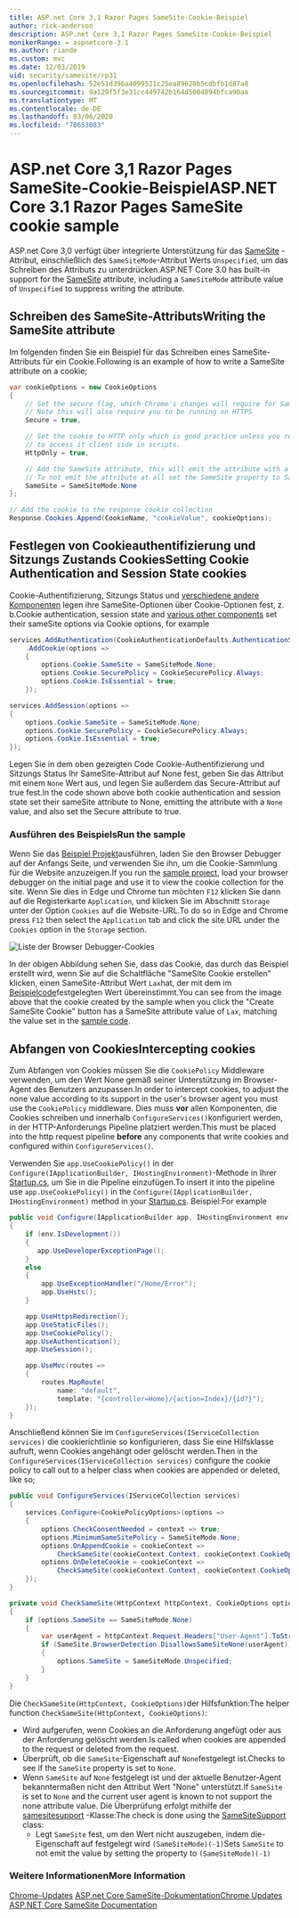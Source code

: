 ```yaml
---
title: ASP.net Core 3,1 Razor Pages SameSite-Cookie-Beispiel
author: rick-anderson
description: ASP.net Core 3,1 Razor Pages SameSite-Cookie-Beispiel
monikerRange: = aspnetcore-3.1
ms.author: riande
ms.custom: mvc
ms.date: 12/03/2019
uid: security/samesite/rp31
ms.openlocfilehash: 52e51d396a4099521c25ea89620b5cdbfb1d87a8
ms.sourcegitcommit: 9a129f5f3e31cc449742b164d5004894bfca90aa
ms.translationtype: MT
ms.contentlocale: de-DE
ms.lasthandoff: 03/06/2020
ms.locfileid: "78653083"
---
```

# <a name="aspnet-core-31-razor-pages-samesite-cookie-sample"></a><span data-ttu-id="bb6eb-103">ASP.net Core 3,1 Razor Pages SameSite-Cookie-Beispiel</span><span class="sxs-lookup"><span data-stu-id="bb6eb-103">ASP.NET Core 3.1 Razor Pages SameSite cookie sample</span></span>

<span data-ttu-id="bb6eb-104">ASP.net Core 3,0 verfügt über integrierte Unterstützung für das [SameSite](https://www.owasp.org/index.php/SameSite) -Attribut, einschließlich des `SameSiteMode`-Attribut Werts `Unspecified`, um das Schreiben des Attributs zu unterdrücken.</span><span class="sxs-lookup"><span data-stu-id="bb6eb-104">ASP.NET Core 3.0 has built-in support for the [SameSite](https://www.owasp.org/index.php/SameSite) attribute, including a `SameSiteMode` attribute value of `Unspecified` to suppress writing the attribute.</span></span>

## <a name="sampleCode"></a><span data-ttu-id="bb6eb-105">Schreiben des SameSite-Attributs</span><span class="sxs-lookup"><span data-stu-id="bb6eb-105">Writing the SameSite attribute</span></span>

<span data-ttu-id="bb6eb-106">Im folgenden finden Sie ein Beispiel für das Schreiben eines SameSite-Attributs für ein Cookie.</span><span class="sxs-lookup"><span data-stu-id="bb6eb-106">Following is an example of how to write a SameSite attribute on a cookie;</span></span>

```c#
var cookieOptions = new CookieOptions
{
    // Set the secure flag, which Chrome's changes will require for SameSite none.
    // Note this will also require you to be running on HTTPS
    Secure = true,

    // Set the cookie to HTTP only which is good practice unless you really do need
    // to access it client side in scripts.
    HttpOnly = true,

    // Add the SameSite attribute, this will emit the attribute with a value of none.
    // To not emit the attribute at all set the SameSite property to SameSiteMode.Unspecified.
    SameSite = SameSiteMode.None
};

// Add the cookie to the response cookie collection
Response.Cookies.Append(CookieName, "cookieValue", cookieOptions);
```

## <a name="setting-cookie-authentication-and-session-state-cookies"></a><span data-ttu-id="bb6eb-107">Festlegen von Cookieauthentifizierung und Sitzungs Zustands Cookies</span><span class="sxs-lookup"><span data-stu-id="bb6eb-107">Setting Cookie Authentication and Session State cookies</span></span>

<span data-ttu-id="bb6eb-108">Cookie-Authentifizierung, Sitzungs Status und [verschiedene andere Komponenten](https://docs.microsoft.com/aspnet/core/security/samesite?view=aspnetcore-3.0) legen ihre SameSite-Optionen über Cookie-Optionen fest, z. b.</span><span class="sxs-lookup"><span data-stu-id="bb6eb-108">Cookie authentication, session state and [various other components](https://docs.microsoft.com/aspnet/core/security/samesite?view=aspnetcore-3.0) set their sameSite options via Cookie options, for example</span></span>

```c#
services.AddAuthentication(CookieAuthenticationDefaults.AuthenticationScheme)
    .AddCookie(options =>
    {
        options.Cookie.SameSite = SameSiteMode.None;
        options.Cookie.SecurePolicy = CookieSecurePolicy.Always;
        options.Cookie.IsEssential = true;
    });

services.AddSession(options =>
{
    options.Cookie.SameSite = SameSiteMode.None;
    options.Cookie.SecurePolicy = CookieSecurePolicy.Always;
    options.Cookie.IsEssential = true;
});
```

<span data-ttu-id="bb6eb-109">Legen Sie in dem oben gezeigten Code Cookie-Authentifizierung und Sitzungs Status Ihr SameSite-Attribut auf None fest, geben Sie das Attribut mit einem `None` Wert aus, und legen Sie außerdem das Secure-Attribut auf true fest.</span><span class="sxs-lookup"><span data-stu-id="bb6eb-109">In the code shown above both cookie authentication and session state set their sameSite attribute to None, emitting the attribute with a `None` value, and also set the Secure attribute to true.</span></span>

### <a name="run-the-sample"></a><span data-ttu-id="bb6eb-110">Ausführen des Beispiels</span><span class="sxs-lookup"><span data-stu-id="bb6eb-110">Run the sample</span></span>

<span data-ttu-id="bb6eb-111">Wenn Sie das [Beispiel Projekt](https://github.com/blowdart/AspNetSameSiteSamples/tree/master/AspNetCore31RazorPages)ausführen, laden Sie den Browser Debugger auf der Anfangs Seite, und verwenden Sie ihn, um die Cookie-Sammlung für die Website anzuzeigen.</span><span class="sxs-lookup"><span data-stu-id="bb6eb-111">If you run the [sample project](https://github.com/blowdart/AspNetSameSiteSamples/tree/master/AspNetCore31RazorPages), load your browser debugger on the initial page and use it to view the cookie collection for the site.</span></span> <span data-ttu-id="bb6eb-112">Wenn Sie dies in Edge und Chrome tun möchten `F12` klicken Sie dann auf die Registerkarte `Application`, und klicken Sie im Abschnitt `Storage` unter der Option `Cookies` auf die Website-URL.</span><span class="sxs-lookup"><span data-stu-id="bb6eb-112">To do so in Edge and Chrome press `F12` then select the `Application` tab and click the site URL under the `Cookies` option in the `Storage` section.</span></span>

![Liste der Browser Debugger-Cookies](BrowserDebugger.png)

<span data-ttu-id="bb6eb-114">In der obigen Abbildung sehen Sie, dass das Cookie, das durch das Beispiel erstellt wird, wenn Sie auf die Schaltfläche "SameSite Cookie erstellen" klicken, einen SameSite-Attribut Wert `Lax`hat, der mit dem im [Beispielcode](#sampleCode)festgelegten Wert übereinstimmt.</span><span class="sxs-lookup"><span data-stu-id="bb6eb-114">You can see from the image above that the cookie created by the sample when you click the "Create SameSite Cookie" button has a SameSite attribute value of `Lax`, matching the value set in the [sample code](#sampleCode).</span></span>

## <a name="interception"></a><span data-ttu-id="bb6eb-115">Abfangen von Cookies</span><span class="sxs-lookup"><span data-stu-id="bb6eb-115">Intercepting cookies</span></span>

<span data-ttu-id="bb6eb-116">Zum Abfangen von Cookies müssen Sie die `CookiePolicy` Middleware verwenden, um den Wert None gemäß seiner Unterstützung im Browser-Agent des Benutzers anzupassen.</span><span class="sxs-lookup"><span data-stu-id="bb6eb-116">In order to intercept cookies, to adjust the none value according to its support in the user's browser agent you must use the `CookiePolicy` middleware.</span></span> <span data-ttu-id="bb6eb-117">Dies muss **vor** allen Komponenten, die Cookies schreiben und innerhalb `ConfigureServices()`konfiguriert werden, in der HTTP-Anforderungs Pipeline platziert werden.</span><span class="sxs-lookup"><span data-stu-id="bb6eb-117">This must be placed into the http request pipeline **before** any components that write cookies and configured within `ConfigureServices()`.</span></span>

<span data-ttu-id="bb6eb-118">Verwenden Sie `app.UseCookiePolicy()` in der `Configure(IApplicationBuilder, IHostingEnvironment)`-Methode in Ihrer [Startup.cs](https://github.com/blowdart/AspNetSameSiteSamples/blob/master/AspNetCore21MVC/Startup.cs), um Sie in die Pipeline einzufügen.</span><span class="sxs-lookup"><span data-stu-id="bb6eb-118">To insert it into the pipeline use `app.UseCookiePolicy()` in the `Configure(IApplicationBuilder, IHostingEnvironment)` method in your [Startup.cs](https://github.com/blowdart/AspNetSameSiteSamples/blob/master/AspNetCore21MVC/Startup.cs).</span></span> <span data-ttu-id="bb6eb-119">Beispiel:</span><span class="sxs-lookup"><span data-stu-id="bb6eb-119">For example</span></span>

```c#
public void Configure(IApplicationBuilder app, IHostingEnvironment env)
{
    if (env.IsDevelopment())
    {
       app.UseDeveloperExceptionPage();
    }
    else
    {
        app.UseExceptionHandler("/Home/Error");
        app.UseHsts();
    }

    app.UseHttpsRedirection();
    app.UseStaticFiles();
    app.UseCookiePolicy();
    app.UseAuthentication();
    app.UseSession();

    app.UseMvc(routes =>
    {
        routes.MapRoute(
            name: "default",
            template: "{controller=Home}/{action=Index}/{id?}");
    });
}
```

<span data-ttu-id="bb6eb-120">Anschließend können Sie im `ConfigureServices(IServiceCollection services)` die cookierichtlinie so konfigurieren, dass Sie eine Hilfsklasse aufruft, wenn Cookies angehängt oder gelöscht werden.</span><span class="sxs-lookup"><span data-stu-id="bb6eb-120">Then in the `ConfigureServices(IServiceCollection services)` configure the cookie policy to call out to a helper class when cookies are appended or deleted, like so;</span></span>

```c#
public void ConfigureServices(IServiceCollection services)
{
    services.Configure<CookiePolicyOptions>(options =>
    {
        options.CheckConsentNeeded = context => true;
        options.MinimumSameSitePolicy = SameSiteMode.None;
        options.OnAppendCookie = cookieContext =>
            CheckSameSite(cookieContext.Context, cookieContext.CookieOptions);
        options.OnDeleteCookie = cookieContext =>
            CheckSameSite(cookieContext.Context, cookieContext.CookieOptions);
    });
}

private void CheckSameSite(HttpContext httpContext, CookieOptions options)
{
    if (options.SameSite == SameSiteMode.None)
    {
        var userAgent = httpContext.Request.Headers["User-Agent"].ToString();
        if (SameSite.BrowserDetection.DisallowsSameSiteNone(userAgent))
        {
            options.SameSite = SameSiteMode.Unspecified;
        }
    }
}
```

<span data-ttu-id="bb6eb-121">Die `CheckSameSite(HttpContext, CookieOptions)`der Hilfsfunktion:</span><span class="sxs-lookup"><span data-stu-id="bb6eb-121">The helper function `CheckSameSite(HttpContext, CookieOptions)`:</span></span>

* <span data-ttu-id="bb6eb-122">Wird aufgerufen, wenn Cookies an die Anforderung angefügt oder aus der Anforderung gelöscht werden.</span><span class="sxs-lookup"><span data-stu-id="bb6eb-122">Is called when cookies are appended to the request or deleted from the request.</span></span>
* <span data-ttu-id="bb6eb-123">Überprüft, ob die `SameSite`-Eigenschaft auf `None`festgelegt ist.</span><span class="sxs-lookup"><span data-stu-id="bb6eb-123">Checks to see if the `SameSite` property is set to `None`.</span></span>
* <span data-ttu-id="bb6eb-124">Wenn `SameSite` auf `None` festgelegt ist und der aktuelle Benutzer-Agent bekanntermaßen nicht den Attribut Wert "None" unterstützt.</span><span class="sxs-lookup"><span data-stu-id="bb6eb-124">If `SameSite` is set to `None` and the current user agent is known to not support the none attribute value.</span></span> <span data-ttu-id="bb6eb-125">Die Überprüfung erfolgt mithilfe der [samesitesupport](https://github.com/dotnet/AspNetCore.Docs/tree/master/aspnetcore/security/samesite/sample/snippets/SameSiteSupport.cs) -Klasse:</span><span class="sxs-lookup"><span data-stu-id="bb6eb-125">The check is done using the [SameSiteSupport](https://github.com/dotnet/AspNetCore.Docs/tree/master/aspnetcore/security/samesite/sample/snippets/SameSiteSupport.cs) class:</span></span>
  * <span data-ttu-id="bb6eb-126">Legt `SameSite` fest, um den Wert nicht auszugeben, indem die-Eigenschaft auf festgelegt wird `(SameSiteMode)(-1)`</span><span class="sxs-lookup"><span data-stu-id="bb6eb-126">Sets `SameSite` to not emit the value by setting the property to `(SameSiteMode)(-1)`</span></span>

### <a name="more-information"></a><span data-ttu-id="bb6eb-127">Weitere Informationen</span><span class="sxs-lookup"><span data-stu-id="bb6eb-127">More Information</span></span>
 
<span data-ttu-id="bb6eb-128">[Chrome-Updates](https://www.chromium.org/updates/same-site)
[ASP.net Core SameSite-Dokumentation](xref:security/samesite)</span><span class="sxs-lookup"><span data-stu-id="bb6eb-128">[Chrome Updates](https://www.chromium.org/updates/same-site)
[ASP.NET Core SameSite Documentation](xref:security/samesite)</span></span>